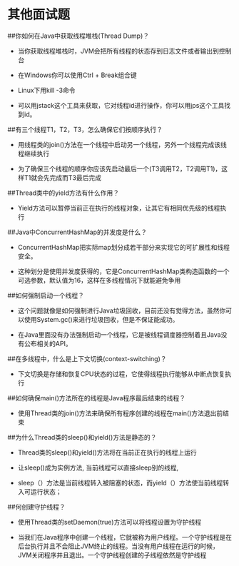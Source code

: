 # 其他面试题

##你如何在Java中获取线程堆栈(Thread Dump)？

* 当你获取线程堆栈时，JVM会把所有线程的状态存到日志文件或者输出到控制台
	
* 在Windows你可以使用Ctrl + Break组合键
	
* Linux下用kill -3命令
	
* 可以用jstack这个工具来获取，它对线程id进行操作，你可以用jps这个工具找到id。

##有三个线程T1，T2，T3，怎么确保它们按顺序执行？

* 用线程类的join()方法在一个线程中启动另一个线程，另外一个线程完成该线程继续执行
	
* 为了确保三个线程的顺序你应该先启动最后一个(T3调用T2，T2调用T1)，这样T1就会先完成而T3最后完成

##Thread类中的yield方法有什么作用？

* Yield方法可以暂停当前正在执行的线程对象，让其它有相同优先级的线程执行

##Java中ConcurrentHashMap的并发度是什么？

* ConcurrentHashMap把实际map划分成若干部分来实现它的可扩展性和线程安全。

* 这种划分是使用并发度获得的，它是ConcurrentHashMap类构造函数的一个可选参数，默认值为16，这样在多线程情况下就能避免争用


##如何强制启动一个线程？

* 这个问题就像是如何强制进行Java垃圾回收，目前还没有觉得方法，虽然你可以使用System.gc()来进行垃圾回收，但是不保证能成功。

* 在Java里面没有办法强制启动一个线程，它是被线程调度器控制着且Java没有公布相关的API。


##在多线程中，什么是上下文切换(context-switching)？

* 下文切换是存储和恢复CPU状态的过程，它使得线程执行能够从中断点恢复执行

##如何确保main()方法所在的线程是Java程序最后结束的线程？

* 使用Thread类的join()方法来确保所有程序创建的线程在main()方法退出前结束

##为什么Thread类的sleep()和yield()方法是静态的？

* Thread类的sleep()和yield()方法将在当前正在执行的线程上运行

* 让sleep()成为实例方法, 当前线程可以直接sleep别的线程, 
	
* sleep（）方法是当前线程转入被阻塞的状态，而yield（）方法使当前线程转入可运行状态；

##何创建守护线程？

* 使用Thread类的setDaemon(true)方法可以将线程设置为守护线程

* 当我们在Java程序中创建一个线程，它就被称为用户线程。一个守护线程是在后台执行并且不会阻止JVM终止的线程。当没有用户线程在运行的时候，JVM关闭程序并且退出。一个守护线程创建的子线程依然是守护线程


